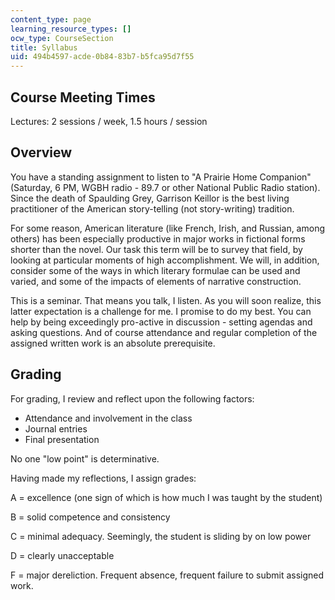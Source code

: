```yaml
---
content_type: page
learning_resource_types: []
ocw_type: CourseSection
title: Syllabus
uid: 494b4597-acde-0b84-83b7-b5fca95d7f55
---
```


Course Meeting Times
--------------------

Lectures: 2 sessions / week, 1.5 hours / session

Overview
--------

You have a standing assignment to listen to "A Prairie Home Companion" (Saturday, 6 PM, WGBH radio - 89.7 or other National Public Radio station). Since the death of Spaulding Grey, Garrison Keillor is the best living practitioner of the American story-telling (not story-writing) tradition.

For some reason, American literature (like French, Irish, and Russian, among others) has been especially productive in major works in fictional forms shorter than the novel. Our task this term will be to survey that field, by looking at particular moments of high accomplishment. We will, in addition, consider some of the ways in which literary formulae can be used and varied, and some of the impacts of elements of narrative construction.

This is a seminar. That means you talk, I listen. As you will soon realize, this latter expectation is a challenge for me. I promise to do my best. You can help by being exceedingly pro-active in discussion - setting agendas and asking questions. And of course attendance and regular completion of the assigned written work is an absolute prerequisite.

Grading
-------

For grading, I review and reflect upon the following factors:

*   Attendance and involvement in the class
*   Journal entries
*   Final presentation

No one "low point" is determinative.

Having made my reflections, I assign grades:

A = excellence (one sign of which is how much I was taught by the student)

B = solid competence and consistency

C = minimal adequacy. Seemingly, the student is sliding by on low power

D = clearly unacceptable

F = major dereliction. Frequent absence, frequent failure to submit assigned work.
